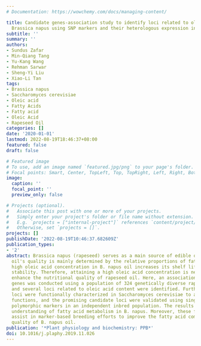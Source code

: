 ```yaml
---
# Documentation: https://wowchemy.com/docs/managing-content/

title: Candidate genes-association study to identify loci related to oleic acid in
  Brassica napus using SNP markers and their heterologous expression in yeast
subtitle: ''
summary: ''
authors:
- Sundus Zafar
- Min-Qiang Tang
- Yu-Kang Wang
- Rehman Sarwar
- Sheng-Yi Liu
- Xiao-Li Tan
tags:
- Brassica napus
- Saccharomyces cerevisiae
- Oleic acid
- Fatty Acids
- Fatty acid
- Oleic Acid
- Rapeseed Oil
categories: []
date: '2020-01-01'
lastmod: 2022-08-19T18:46:37+08:00
featured: false
draft: false

# Featured image
# To use, add an image named `featured.jpg/png` to your page's folder.
# Focal points: Smart, Center, TopLeft, Top, TopRight, Left, Right, BottomLeft, Bottom, BottomRight.
image:
  caption: ''
  focal_point: ''
  preview_only: false

# Projects (optional).
#   Associate this post with one or more of your projects.
#   Simply enter your project's folder or file name without extension.
#   E.g. `projects = ["internal-project"]` references `content/project/deep-learning/index.md`.
#   Otherwise, set `projects = []`.
projects: []
publishDate: '2022-08-19T10:46:37.682609Z'
publication_types:
- '2'
abstract: Brassica napus (rapeseed) serves as a main source of edible oil, and the
  oil's quality is mainly determined by the relative proportions of fatty acids. A
  high oleic acid concentration in B. napus oil increases its shelf life and oxidative
  stability. Therefore, attaining a high oleic acid concentration is necessary to
  enhance the nutritional quality of rapeseed oil. Here, an association study of candidate
  genes was conducted using a population of 324 genetically diverse rapeseed accessions,
  and several loci related to oleic acid content were identified. Furthermore, these
  loci were functionally characterized in Saccharomyces cerevisiae to assess their
  functions, and the promising candidate loci were validated using single nucleotide
  polymorphic markers in an independent inbred population. The results increased our
  understanding of fatty acid metabolism in B. napus. Moreover, these findings may
  assist in marker-based breeding efforts to improve the fatty acid composition and
  quality of B. napus oil.
publication: '*Plant physiology and biochemistry: PPB*'
doi: 10.1016/j.plaphy.2019.11.026
---
```

